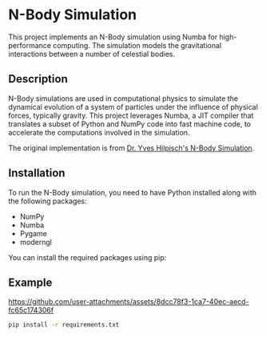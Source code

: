 # N-Body Simulation

This project implements an N-Body simulation using Numba for high-performance computing. The simulation models the gravitational interactions between a number of celestial bodies.

## Description

N-Body simulations are used in computational physics to simulate the dynamical evolution of a system of particles under the influence of physical forces, typically gravity. This project leverages Numba, a JIT compiler that translates a subset of Python and NumPy code into fast machine code, to accelerate the computations involved in the simulation.

The original implementation is from [Dr. Yves Hilpisch's N-Body Simulation](https://hilpisch.com/Continuum_N_Body_Simulation_Numba_27072013.html). 

## Installation

To run the N-Body simulation, you need to have Python installed along with the following packages:

- NumPy
- Numba
- Pygame
- moderngl

You can install the required packages using pip:

## Example
https://github.com/user-attachments/assets/8dcc78f3-1ca7-40ec-aecd-fc65c174306f



```sh
pip install -r requirements.txt
